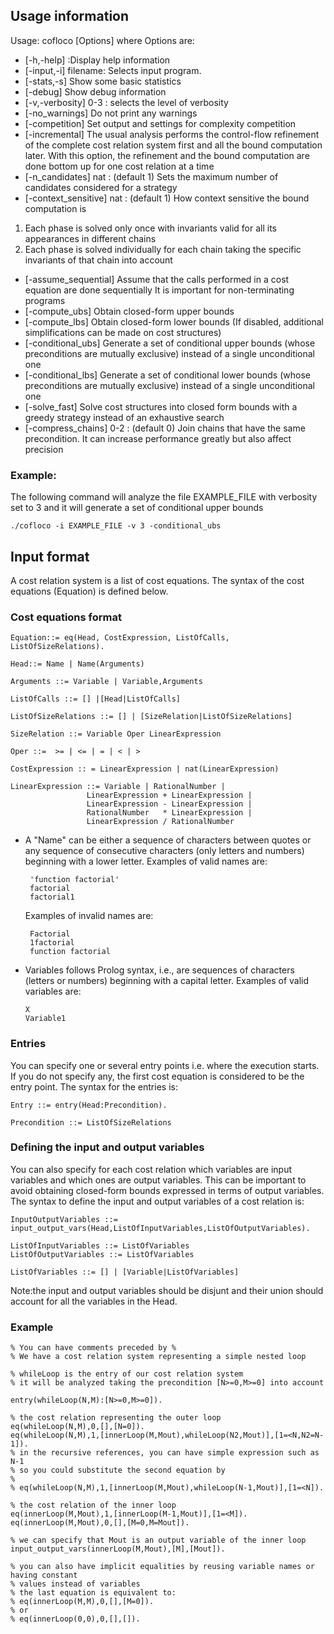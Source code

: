 Usage information
------------------
Usage: cofloco [Options]
 where Options are:
* [-h,-help]  :Display help information 
* [-input,-i]  filename: Selects input program. 
* [-stats,-s]  Show some basic statistics 
* [-debug]  Show debug information 
* [-v,-verbosity]  0-3 : selects the level of verbosity  
* [-no_warnings]  Do not print any warnings 
* [-competition]  Set output and settings for complexity competition 
* [-incremental]  The usual analysis performs the control-flow refinement of the  complete cost relation system first and all the bound computation later. 
  With this option, the refinement and the bound computation are done bottom up for one cost relation at a time 
* [-n_candidates]   nat : (default 1) Sets the maximum number of candidates considered for a strategy 
* [-context_sensitive]   nat : (default 1) How context sensitive the bound computation is
 1. Each phase is solved only once with invariants valid for all its appearances in different chains
 2. Each phase is solved individually for each chain taking the specific invariants of that chain into account 
* [-assume_sequential]  Assume that the calls performed in a cost equation are done sequentially
It is important for non-terminating programs 
* [-compute_ubs]  Obtain closed-form upper bounds 
* [-compute_lbs]  Obtain closed-form lower bounds (If disabled, additional simplifications can be made on cost structures) 
* [-conditional_ubs]  Generate a set of conditional upper bounds (whose preconditions are mutually exclusive) instead of a single unconditional one 
* [-conditional_lbs]  Generate a set of conditional lower bounds (whose preconditions are mutually exclusive) instead of a single unconditional one 
* [-solve_fast]  Solve cost structures into closed form bounds with a greedy strategy instead of an exhaustive search
* [-compress_chains]  0-2 : (default 0) Join chains that have the same precondition. It can increase performance greatly but also affect precision 

### Example:
 The following command will analyze the file EXAMPLE_FILE with verbosity set to 3
 and it will generate a set of conditional upper bounds
   
    ./cofloco -i EXAMPLE_FILE -v 3 -conditional_ubs

Input format
------------------
A cost relation system is a list of cost equations. 
The syntax of the cost equations (Equation) is defined below.

### Cost equations format

    Equation::= eq(Head, CostExpression, ListOfCalls, ListOfSizeRelations).

    Head::= Name | Name(Arguments) 

    Arguments ::= Variable | Variable,Arguments

    ListOfCalls ::= [] |[Head|ListOfCalls]

    ListOfSizeRelations ::= [] | [SizeRelation|ListOfSizeRelations]

    SizeRelation ::= Variable Oper LinearExpression

    Oper ::=  >= | <= | = | < | >

    CostExpression :: = LinearExpression | nat(LinearExpression)

    LinearExpression ::= Variable | RationalNumber | 
                     LinearExpression + LinearExpression |
                     LinearExpression - LinearExpression |
                     RationalNumber   * LinearExpression |
                     LinearExpression / RationalNumber


* A "Name" can be either a sequence of characters between quotes or any
  sequence of consecutive characters (only letters and numbers) 
  beginning with a lower letter. Examples of valid names are:
 
       'function factorial'
       factorial
       factorial1

  Examples of invalid names are:

       Factorial
       1factorial
       function factorial

* Variables follows Prolog syntax, i.e., are sequences of characters
  (letters or numbers) beginning with a capital letter. Examples of
  valid variables are:

      X
      Variable1

### Entries
You can specify one or several entry points i.e. where the execution
starts. If you do not specify any, the first cost equation is considered to 
be the entry point. The syntax for the entries is:

    Entry ::= entry(Head:Precondition).

    Precondition ::= ListOfSizeRelations

### Defining the input and output variables
You can also specify for each cost relation which variables are input variables 
and which ones are output variables. This can be important to avoid obtaining closed-form
bounds expressed in terms of output variables.
The syntax to define the input and output variables of a cost relation is:

    InputOutputVariables ::= input_output_vars(Head,ListOfInputVariables,ListOfOutputVariables).

    ListOfInputVariables ::= ListOfVariables
    ListOfOutputVariables ::= ListOfVariables

    ListOfVariables ::= [] | [Variable|ListOfVariables]

Note:the input and output variables should be disjunt and their union should account
for all the variables in the Head.

### Example

    % You can have comments preceded by %
    % We have a cost relation system representing a simple nested loop

    % whileLoop is the entry of our cost relation system
    % it will be analyzed taking the precondition [N>=0,M>=0] into account

    entry(whileLoop(N,M):[N>=0,M>=0]).

    % the cost relation representing the outer loop
    eq(whileLoop(N,M),0,[],[N=0]).
    eq(whileLoop(N,M),1,[innerLoop(M,Mout),whileLoop(N2,Mout)],[1=<N,N2=N-1]).
    % in the recursive references, you can have simple expression such as N-1
    % so you could substitute the second equation by 
    %
    % eq(whileLoop(N,M),1,[innerLoop(M,Mout),whileLoop(N-1,Mout)],[1=<N]).

    % the cost relation of the inner loop
    eq(innerLoop(M,Mout),1,[innerLoop(M-1,Mout)],[1=<M]).
    eq(innerLoop(M,Mout),0,[],[M=0,M=Mout]).
    
    % we can specify that Mout is an output variable of the inner loop
    input_output_vars(innerLoop(M,Mout),[M],[Mout]).
    
    % you can also have implicit equalities by reusing variable names or having constant
    % values instead of variables
    % the last equation is equivalent to:
    % eq(innerLoop(M,M),0,[],[M=0]).
    % or
    % eq(innerLoop(0,0),0,[],[]).
    

